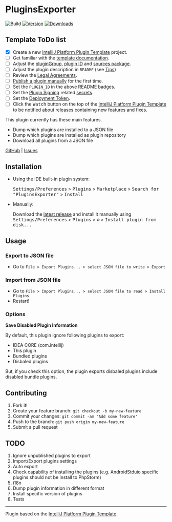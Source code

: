 # PluginsExporter

![Build](https://github.com/CrazyBunQnQ/PluginsExporter/workflows/Build/badge.svg)
[![Version](https://img.shields.io/jetbrains/plugin/v/PLUGIN_ID.svg)](https://plugins.jetbrains.com/plugin/PLUGIN_ID)
[![Downloads](https://img.shields.io/jetbrains/plugin/d/PLUGIN_ID.svg)](https://plugins.jetbrains.com/plugin/PLUGIN_ID)

## Template ToDo list
- [x] Create a new [IntelliJ Platform Plugin Template][template] project.
- [ ] Get familiar with the [template documentation][template].
- [ ] Adjust the [pluginGroup](./gradle.properties), [plugin ID](./src/main/resources/META-INF/plugin.xml) and [sources package](./src/main/kotlin).
- [ ] Adjust the plugin description in `README` (see [Tips][docs:plugin-description])
- [ ] Review the [Legal Agreements](https://plugins.jetbrains.com/docs/marketplace/legal-agreements.html?from=IJPluginTemplate).
- [ ] [Publish a plugin manually](https://plugins.jetbrains.com/docs/intellij/publishing-plugin.html?from=IJPluginTemplate) for the first time.
- [ ] Set the `PLUGIN_ID` in the above README badges.
- [ ] Set the [Plugin Signing](https://plugins.jetbrains.com/docs/intellij/plugin-signing.html?from=IJPluginTemplate) related [secrets](https://github.com/JetBrains/intellij-platform-plugin-template#environment-variables).
- [ ] Set the [Deployment Token](https://plugins.jetbrains.com/docs/marketplace/plugin-upload.html?from=IJPluginTemplate).
- [ ] Click the <kbd>Watch</kbd> button on the top of the [IntelliJ Platform Plugin Template][template] to be notified about releases containing new features and fixes.

<!-- Plugin description -->
This plugin currently has these main features.

- Dump which plugins are installed to a JSON file
- Dump which plugins are installed as plugin repository
- Download all plugins from a JSON file

[GitHub](https://github.com/CrazyBunQnQ/PluginsExporter) | [Issues](https://github.com/CrazyBunQnQ/PluginsExporter/issues)
<!-- Plugin description end -->

## Installation

- Using the IDE built-in plugin system:
  
  <kbd>Settings/Preferences</kbd> > <kbd>Plugins</kbd> > <kbd>Marketplace</kbd> > <kbd>Search for "PluginsExporter"</kbd> >
  <kbd>Install</kbd>
  
- Manually:

  Download the [latest release](https://github.com/CrazyBunQnQ/PluginsExporter/releases/latest) and install it manually using
  <kbd>Settings/Preferences</kbd> > <kbd>Plugins</kbd> > <kbd>⚙️</kbd> > <kbd>Install plugin from disk...</kbd>

## Usage
### Export to JSON file

* Go to `File > Export Plugins... > select JSON file to write > Export`

### Import from JSON file

* Go to `File > Import Plugins... > select JSON file to read > Install Plugins`
* Restart!

### Options

**Save Disabled Plugin Information**

By default, this plugin ignore following plugins to export:

* IDEA CORE (com.intellij)
* This plugin
* Bundled plugins
* Disbaled plugins

But, if you check this option, the plugin exports disbaled plugins include disabled bundle plugins.

## Contributing

1. Fork it!
2. Create your feature branch: `git checkout -b my-new-feature`
3. Commit your changes: `git commit -am 'Add some feature'`
4. Push to the branch: `git push origin my-new-feature`
5. Submit a pull request

## TODO

1. Ignore unpublished plugins to export
1. Import/Export plugins settings
1. Auto export
1. Check capability of installing the plugins (e.g. AndroidStduio specific plugins should not be install to PhpStorm)
1. i18n
1. Dump plugin information in different format
1. Install specific version of plugins
1. Tests

---
Plugin based on the [IntelliJ Platform Plugin Template][template].

[template]: https://github.com/JetBrains/intellij-platform-plugin-template
[docs:plugin-description]: https://plugins.jetbrains.com/docs/intellij/plugin-user-experience.html#plugin-description-and-presentation
